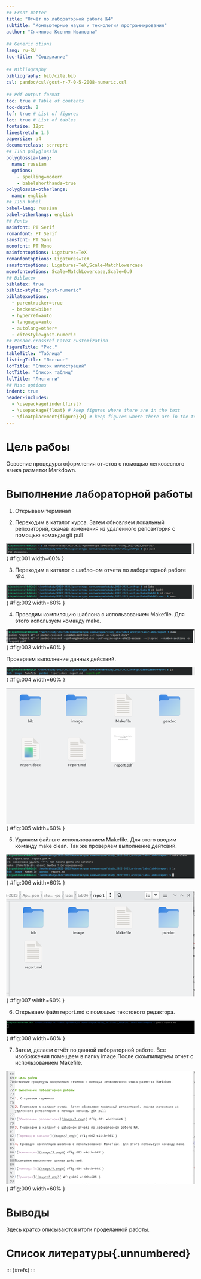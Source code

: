 ```yaml
---
## Front matter
title: "Отчёт по лабораторной работе №4"
subtitle: "Компьютерные науки и технология программирования"
author: "Сячинова Ксения Ивановна"

## Generic otions
lang: ru-RU
toc-title: "Содержание"

## Bibliography
bibliography: bib/cite.bib
csl: pandoc/csl/gost-r-7-0-5-2008-numeric.csl

## Pdf output format
toc: true # Table of contents
toc-depth: 2
lof: true # List of figures
lot: true # List of tables
fontsize: 12pt
linestretch: 1.5
papersize: a4
documentclass: scrreprt
## I18n polyglossia
polyglossia-lang:
  name: russian
  options:
	- spelling=modern
	- babelshorthands=true
polyglossia-otherlangs:
  name: english
## I18n babel
babel-lang: russian
babel-otherlangs: english
## Fonts
mainfont: PT Serif
romanfont: PT Serif
sansfont: PT Sans
monofont: PT Mono
mainfontoptions: Ligatures=TeX
romanfontoptions: Ligatures=TeX
sansfontoptions: Ligatures=TeX,Scale=MatchLowercase
monofontoptions: Scale=MatchLowercase,Scale=0.9
## Biblatex
biblatex: true
biblio-style: "gost-numeric"
biblatexoptions:
  - parentracker=true
  - backend=biber
  - hyperref=auto
  - language=auto
  - autolang=other*
  - citestyle=gost-numeric
## Pandoc-crossref LaTeX customization
figureTitle: "Рис."
tableTitle: "Таблица"
listingTitle: "Листинг"
lofTitle: "Список иллюстраций"
lotTitle: "Список таблиц"
lolTitle: "Листинги"
## Misc options
indent: true
header-includes:
  - \usepackage{indentfirst}
  - \usepackage{float} # keep figures where there are in the text
  - \floatplacement{figure}{H} # keep figures where there are in the text
---
```


# Цель рабоы
Освоение процедуры оформления отчетов с помощью легковесного языка разметки Markdown.

# Выполнение лабораторной работы

1. Открываем терминал

2. Переходим в каталог курса. Затем обновляем локальный репозиторий, скачав изменения из удаленного репозитория с помощью команды git pull

![Обновление репозитория](image/1.png){ #fig:001 width=60% }

3. Переходим в каталог с шаблоном отчета по лабораторной работе №4. 

![Переход в каталог](image/2.png){ #fig:002 width=60% }

4. Проводим компиляцию шаблона с использованием Makefile. Для этого используем команду make.

![Компиляция](image/3.png){ #fig:003 width=60% }

Проверяем выполнение данных действий. 

![Комнада ls](image/4.png){ #fig:004 width=60% }

![Проверка](image/5.png){ #fig:005 width=60% }

5. Удаляем файлы с использованием Makefile. Для этого вводим команду make clean. Так же проверяем выполнение дейтсвий. 

![Удаление файлов](image/6.png){ #fig:006 width=60% }

![Проверка](image/7.png){ #fig:007 width=60% }

6. Открываем файл report.md c помощью текстового редактора. 

![Открытие файла](image/8.png){ #fig:008 width=60% }

7. Затем, делаем отчёт по данной лабораторной работе. Все изображения помещаем в папку image.После скомпилируем отчет с использованием Makefile.

![Стурктура отчёта](image/9.png){ #fig:009 width=60% }


# Выводы

Здесь кратко описываются итоги проделанной работы.

# Список литературы{.unnumbered}

::: {#refs}
:::
